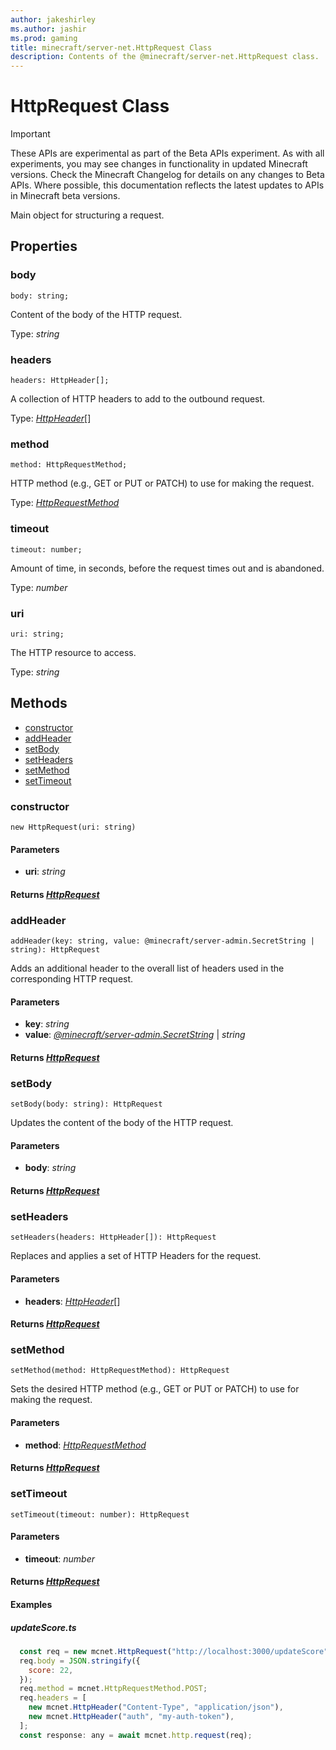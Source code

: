 ```yaml
---
author: jakeshirley
ms.author: jashir
ms.prod: gaming
title: minecraft/server-net.HttpRequest Class
description: Contents of the @minecraft/server-net.HttpRequest class.
---
```

# HttpRequest Class
>[!IMPORTANT]
>These APIs are experimental as part of the Beta APIs experiment. As with all experiments, you may see changes in functionality in updated Minecraft versions. Check the Minecraft Changelog for details on any changes to Beta APIs. Where possible, this documentation reflects the latest updates to APIs in Minecraft beta versions.

Main object for structuring a request.

## Properties

### **body**
`body: string;`

Content of the body of the HTTP request.

Type: *string*

### **headers**
`headers: HttpHeader[];`

A collection of HTTP headers to add to the outbound request.

Type: [*HttpHeader*](HttpHeader.md)[]

### **method**
`method: HttpRequestMethod;`

HTTP method (e.g., GET or PUT or PATCH) to use for making the request.

Type: [*HttpRequestMethod*](HttpRequestMethod.md)

### **timeout**
`timeout: number;`

Amount of time, in seconds, before the request times out and is abandoned.

Type: *number*

### **uri**
`uri: string;`

The HTTP resource to access.

Type: *string*

## Methods
- [constructor](#constructor)
- [addHeader](#addheader)
- [setBody](#setbody)
- [setHeaders](#setheaders)
- [setMethod](#setmethod)
- [setTimeout](#settimeout)

### **constructor**
`
new HttpRequest(uri: string)
`

#### **Parameters**
- **uri**: *string*

#### **Returns** [*HttpRequest*](HttpRequest.md)

### **addHeader**
`
addHeader(key: string, value: @minecraft/server-admin.SecretString | string): HttpRequest
`

Adds an additional header to the overall list of headers used in the corresponding HTTP request.

#### **Parameters**
- **key**: *string*
- **value**: [*@minecraft/server-admin.SecretString*](../server-admin/SecretString.md) | *string*

#### **Returns** [*HttpRequest*](HttpRequest.md)

### **setBody**
`
setBody(body: string): HttpRequest
`

Updates the content of the body of the HTTP request.

#### **Parameters**
- **body**: *string*

#### **Returns** [*HttpRequest*](HttpRequest.md)

### **setHeaders**
`
setHeaders(headers: HttpHeader[]): HttpRequest
`

Replaces and applies a set of HTTP Headers for the request.

#### **Parameters**
- **headers**: [*HttpHeader*](HttpHeader.md)[]

#### **Returns** [*HttpRequest*](HttpRequest.md)

### **setMethod**
`
setMethod(method: HttpRequestMethod): HttpRequest
`

Sets the desired HTTP method (e.g., GET or PUT or PATCH) to use for making the request.

#### **Parameters**
- **method**: [*HttpRequestMethod*](HttpRequestMethod.md)

#### **Returns** [*HttpRequest*](HttpRequest.md)

### **setTimeout**
`
setTimeout(timeout: number): HttpRequest
`

#### **Parameters**
- **timeout**: *number*

#### **Returns** [*HttpRequest*](HttpRequest.md)

#### **Examples**
##### *updateScore.ts*
```javascript
  const req = new mcnet.HttpRequest("http://localhost:3000/updateScore");
  req.body = JSON.stringify({
    score: 22,
  });
  req.method = mcnet.HttpRequestMethod.POST;
  req.headers = [
    new mcnet.HttpHeader("Content-Type", "application/json"),
    new mcnet.HttpHeader("auth", "my-auth-token"),
  ];
  const response: any = await mcnet.http.request(req);
```
